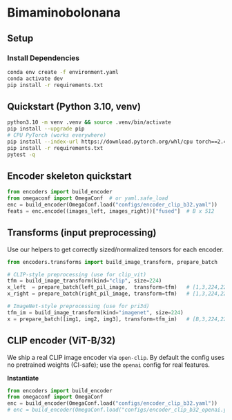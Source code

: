 # Bimaminobolonana

## Setup

### Install Dependencies

```bash
conda env create -f environment.yaml
conda activate dev
pip install -r requirements.txt
```

## Quickstart (Python 3.10, venv)
```bash
python3.10 -m venv .venv && source .venv/bin/activate
pip install --upgrade pip
# CPU PyTorch (works everywhere)
pip install --index-url https://download.pytorch.org/whl/cpu torch==2.4.1 torchvision==0.19.1
pip install -r requirements.txt
pytest -q
```

## Encoder skeleton quickstart
```python
from encoders import build_encoder
from omegaconf import OmegaConf  # or yaml.safe_load
enc = build_encoder(OmegaConf.load("configs/encoder_clip_b32.yaml"))
feats = enc.encode((images_left, images_right))["fused"]  # B x 512
```

## Transforms (input preprocessing)

Use our helpers to get correctly sized/normalized tensors for each encoder.

```python
from encoders.transforms import build_image_transform, prepare_batch

# CLIP-style preprocessing (use for clip_vit)
tfm = build_image_transform(kind="clip", size=224)
x_left  = prepare_batch(left_pil_image,  transform=tfm)   # [1,3,224,224]
x_right = prepare_batch(right_pil_image, transform=tfm)   # [1,3,224,224]

# ImageNet-style preprocessing (use for pri3d)
tfm_im = build_image_transform(kind="imagenet", size=224)
x = prepare_batch([img1, img2, img3], transform=tfm_im)   # [B,3,224,224]
```

## CLIP encoder (ViT-B/32)

We ship a real CLIP image encoder via `open-clip`. By default the config uses no pretrained weights (CI-safe); use the `openai` config for real features.

**Instantiate**
```python
from encoders import build_encoder
from omegaconf import OmegaConf
enc = build_encoder(OmegaConf.load("configs/encoder_clip_b32.yaml"))             # stub (no weights)
# enc = build_encoder(OmegaConf.load("configs/encoder_clip_b32_openai.yaml"))   # pretrained
```
